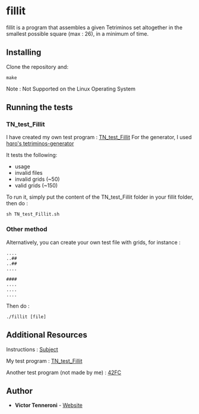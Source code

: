 # fillit

fillit is a program that assembles a given Tetriminos set altogether in the smallest possible square (max : 26), in a minimum of time.

## Installing

Clone the repository and: 

```
make
```

Note : Not Supported on the Linux Operating System

## Running the tests

### TN_test_Fillit

I have created my own test program : [TN_test_Fillit](https://github.com/vtennero/TN_test_Fillit)
For the generator, I used [hqro's tetriminos-generator](http://bit.ly/2pRgAIA)

It tests the following:
* usage
* invalid files
* invalid grids (~50)
* valid grids (~150)

To run it, simply put the content of the TN_test_Fillit folder in your fillit folder, then do :

```
sh TN_test_Fillit.sh
```

### Other method

Alternatively, you can create your own test file with grids, for instance :

```
....
..##
..##
....

####
....
....
....
```

Then do :
```
./fillit [file]
```

## Additional Resources

Instructions : [Subject](https://www.dropbox.com/s/kyufuvmzfua01rp/fillit.en.pdf?dl=0)

My test program : [TN_test_Fillit](https://github.com/vtennero/TN_test_Fillit)

Another test program (not made by me) : [42FC](https://github.com/jgigault/42FileChecker)

## Author

* **Victor Tenneroni** - [Website](http://victor-tenneroni.com/)
